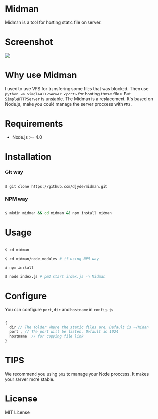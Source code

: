 # Midman

Midman is a tool for hosting static file on server.

# Screenshot

![](http://ww1.sinaimg.cn/large/62580dd9gw1ey8lqpj63dj20so0j040e.jpg)

# Why use Midman

I used to use VPS for transfering some files that was blocked. Then use `python -m SimpleHTTPServer <port>` for hosting these files. But `SimpleHTTPServer` is unstable. The Midman is a replacement. It's based on Node.js, make you could manage the server proccess with `PM2`.

# Requirements

- Node.js >= 4.0

# Installation

### Git way

```bash

$ git clone https://github.com/djyde/midman.git

```

### NPM way

```bash

$ mkdir midman && cd midman && npm install midman

```

# Usage

```bash

$ cd midman 

$ cd midman/node_modules # if using NPM way

$ npm install

$ node index.js # pm2 start index.js -n Midman

```

# Configure

You can configure `port`, `dir` and `hostname` in `config.js`

```javascript

{
  dir // The folder where the static files are. Default is ~/Midan
  port , // The port will be listen. Default is 1024
  hostname  // for copying file link
}

```

# TIPS

We recommend you using `pm2` to manage your Node proccess. It makes your server more stable.

# License

MIT License


